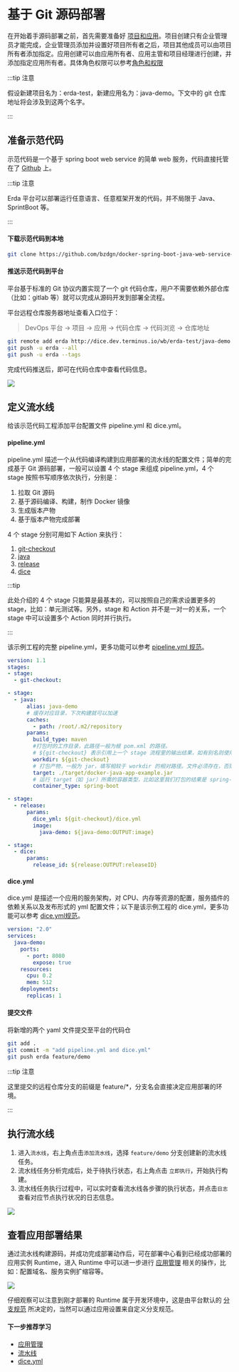 # 基于 Git 源码部署

在开始着手源码部署之前，首先需要准备好 [项目和应用](../platform-design.md#项目和应用)。项目创建只有企业管理员才能完成，企业管理员添加并设置好项目所有者之后，项目其他成员可以由项目所有者添加指定。应用创建可以由应用所有者、应用主管和项目经理进行创建，并添加指定应用所有者。具体角色权限可以参考[角色和权限](../platform-design.md#角色和权限)

:::tip 注意

假设新建项目名为：erda-test，新建应用名为：java-demo。下文中的 git 仓库地址将会涉及到这两个名字。

:::

## 准备示范代码

示范代码是一个基于 spring boot web service 的简单 web 服务，代码直接托管在了 [Github](https://github.com/bzdgn/docker-spring-boot-java-web-service-example.git) 上。

:::tip 注意

Erda 平台可以部署运行任意语言、任意框架开发的代码，并不局限于 Java、SprintBoot 等。

:::

#### 下载示范代码到本地

```bash
git clone https://github.com/bzdgn/docker-spring-boot-java-web-service-example.git
```

#### 推送示范代码到平台

平台基于标准的 Git 协议内置实现了一个 git 代码仓库，用户不需要依赖外部仓库（比如：gitlab 等）就可以完成从源码开发到部署全流程。

平台远程仓库服务器地址查看入口位于：

> DevOps 平台 -> 项目 -> 应用 -> 代码仓库 -> 代码浏览 -> 仓库地址

```bash
git remote add erda http://dice.dev.terminus.io/wb/erda-test/java-demo
git push -u erda --all
git push -u erda --tags
```

完成代码推送后，即可在代码仓库中查看代码信息。

![](http://terminus-paas.oss-cn-hangzhou.aliyuncs.com/paas-doc/2020/06/15/b2734916-2970-409a-8c20-c69b461caf26.png)

## 定义流水线

给该示范代码工程添加平台配置文件 pipeline.yml 和 dice.yml。

#### pipeline.yml

pipeline.yml 描述一个从代码编译构建到应用部署的流水线的配置文件；简单的完成基于 Git 源码部署，一般可以设置 4 个 stage 来组成 pipeline.yml，4 个 stage 按照书写顺序依次执行，分别是：

1. 拉取 Git 源码
2. 基于源码编译、构建，制作 Docker 镜像
3. 生成版本产物
4. 基于版本产物完成部署

4 个 stage 分别可用如下 Action 来执行：

1. [git-checkout](https://www.erda.cloud/market/action/git-checkout)
2. [java](https://www.erda.cloud/market/action/java)
3. [release](https://www.erda.cloud/market/action/release)
4. [dice](https://www.erda.cloud/market/action/dice)

:::tip

此处介绍的 4 个 stage 只能算是最基本的，可以按照自己的需求设置更多的 stage，比如：单元测试等。另外，stage 和 Action 并不是一对一的关系，一个 stage 中可以设置多个 Action 同时并行执行。

:::

该示例工程的完整 pipeline.yml，更多功能可以参考 [pipeline.yml 规范](./pipeline.md)。

```yaml
version: 1.1
stages:
- stage:
  - git-checkout:

- stage:
  - java:
      alias: java-demo
      # 缓存对应目录，下次构建就可以加速
      caches:
        - path: /root/.m2/repository
      params:
        build_type: maven
        #打包时的工作目录，此路径一般为根 pom.xml 的路径。
        # ${git-checkout} 表示引用上一个 stage 流程里的输出结果，如有别名则使用别名表示
        workdir: ${git-checkout}
        # 打包产物，一般为 jar，填写相较于 workdir 的相对路径。文件必须存在，否则将会出错。
        target: ./target/docker-java-app-example.jar
        # 运行 target（如 jar）所需的容器类型，比如这里我们打包的结果是 spring-boot 的 fat jar，故使用 spring-boot container
        container_type: spring-boot

- stage:
  - release:
      params:
        dice_yml: ${git-checkout}/dice.yml
        image:
          java-demo: ${java-demo:OUTPUT:image}

- stage:
  - dice:
      params:
        release_id: ${release:OUTPUT:releaseID}
```

#### dice.yml

dice.yml 是描述一个应用的服务架构，对 CPU、内存等资源的配置，服务插件的依赖关系以及发布形式的 yml 配置文件；以下是该示例工程的 dice.yml，更多功能可以参考 [dice.yml规范](./dice-yml.md)。

```yaml
version: "2.0"
services:
  java-demo:
    ports:
      - port: 8080
        expose: true
    resources:
      cpu: 0.2
      mem: 512
    deployments:
      replicas: 1
```

#### 提交文件

将新增的两个 yaml 文件提交至平台的代码仓

```bash
git add .
git commit -m "add pipeline.yml and dice.yml"
git push erda feature/demo
```

:::tip 注意

这里提交的远程仓库分支的前缀是 feature/*，分支名会直接决定应用部署的环境。

:::

## 执行流水线

1. 进入`流水线`，右上角点击`添加流水线`，选择 `feature/demo` 分支创建新的流水线任务。
2. 流水线任务分析完成后，处于待执行状态，右上角点击 `立即执行`，开始执行构建。
3. 流水线任务执行过程中，可以实时查看流水线各步骤的执行状态，并点击`日志`查看对应节点执行状况的日志信息。

![](http://terminus-paas.oss-cn-hangzhou.aliyuncs.com/paas-doc/2020/06/11/0fc68583-4a77-4eda-a553-affe74bf1bab.gif)

## 查看应用部署结果

通过流水线构建源码，并成功完成部署动作后，可在部署中心看到已经成功部署的应用实例 Runtime，进入 Runtime 中可以进一步进行 [应用管理](/manual/deploy/management.md) 相关的操作，比如：配置域名、服务实例扩缩容等。

![](http://terminus-paas.oss-cn-hangzhou.aliyuncs.com/paas-doc/2020/06/10/4352a321-7351-4d8b-a9db-2db087deaa4a.png)

仔细观察可以注意到刚才部署的 Runtime 属于开发环境中，这是由平台默认的 [分支规范](../../guides/application/deploy/branch-rule.md) 所决定的，当然可以通过应用设置来自定义分支规范。

#### 下一步推荐学习

* [应用管理](/manual/deploy/management.md)
* [流水线](/manual/deploy/pipeline.md)
* [dice.yml](./dice-yml.md)

